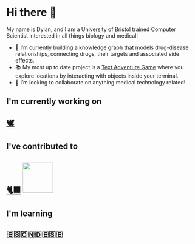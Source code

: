 # Hi there 👋

My name is Dylan, and I am a University of Bristol trained Computer Scientist interested in all things biology and medical!

- 🔭 I’m currently building a knowledge graph that models drug-disease relationships, connecting drugs, their targets and associated side effects.
- 📚 My most up to date project is a [Text Adventure Game](https://github.com/dxlxnhxxe/Java---SimpleTextAdventureGame) where you explore locations by interacting with objects inside your terminal.
- 👯 I’m looking to collaborate on anything medical technology related!

## I'm currently working on
## [🕊️](https://github.com/EpitechMscProPromo2027/T-DEV-700-project-PAR_3) 

## I've contributed to
## [🐈‍⬛](https://github.com/UoB-COMSM0166/2025-group-28) <img src="https://cdn.jsdelivr.net/gh/devicons/devicon/icons/github/github-original.svg" width="80" />

## I'm learning
## 🇪🇸🇨🇳🇩🇪🇸🇪
